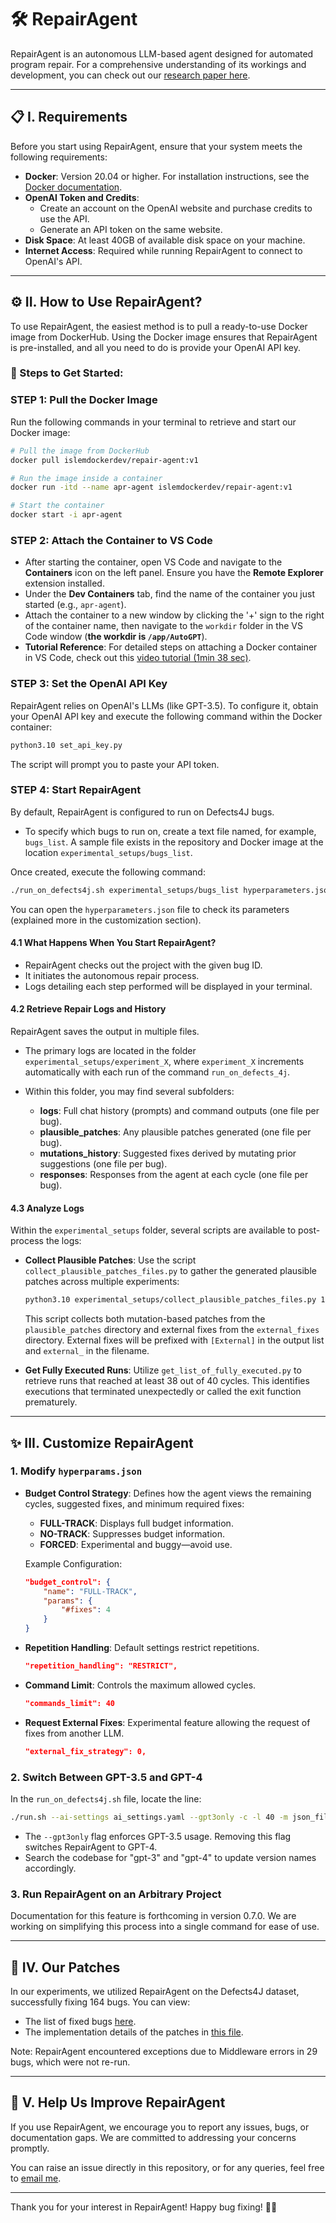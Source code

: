 # 🛠️ RepairAgent

RepairAgent is an autonomous LLM-based agent designed for automated program repair. For a comprehensive understanding of its workings and development, you can check out our [research paper here](https://arxiv.org/abs/2403.17134).

---

## 📋 I. Requirements

Before you start using RepairAgent, ensure that your system meets the following requirements:

- **Docker**: Version 20.04 or higher. For installation instructions, see the [Docker documentation](https://docs.docker.com/get-docker).
- **OpenAI Token and Credits**:
  - Create an account on the OpenAI website and purchase credits to use the API.
  - Generate an API token on the same website.
- **Disk Space**: At least 40GB of available disk space on your machine.
- **Internet Access**: Required while running RepairAgent to connect to OpenAI's API.

---

## ⚙️ II. How to Use RepairAgent?

To use RepairAgent, the easiest method is to pull a ready-to-use Docker image from DockerHub. Using the Docker image ensures that RepairAgent is pre-installed, and all you need to do is provide your OpenAI API key.

### 🚀 Steps to Get Started:

### **STEP 1: Pull the Docker Image**

Run the following commands in your terminal to retrieve and start our Docker image:

```bash
# Pull the image from DockerHub
docker pull islemdockerdev/repair-agent:v1

# Run the image inside a container
docker run -itd --name apr-agent islemdockerdev/repair-agent:v1

# Start the container
docker start -i apr-agent
```

### **STEP 2: Attach the Container to VS Code**

- After starting the container, open VS Code and navigate to the **Containers** icon on the left panel. Ensure you have the **Remote Explorer** extension installed.
- Under the **Dev Containers** tab, find the name of the container you just started (e.g., `apr-agent`).
- Attach the container to a new window by clicking the '+' sign to the right of the container name, then navigate to the `workdir` folder in the VS Code window (**the workdir is `/app/AutoGPT`**).
- **Tutorial Reference**: For detailed steps on attaching a Docker container in VS Code, check out this [video tutorial (1min 38 sec)](https://www.youtube.com/watch?v=8gUtN5j4QnY&t).

### **STEP 3: Set the OpenAI API Key**

RepairAgent relies on OpenAI's LLMs (like GPT-3.5). To configure it, obtain your OpenAI API key and execute the following command within the Docker container:

```bash
python3.10 set_api_key.py
```

The script will prompt you to paste your API token.

### **STEP 4: Start RepairAgent**

By default, RepairAgent is configured to run on Defects4J bugs. 

- To specify which bugs to run on, create a text file named, for example, `bugs_list`. A sample file exists in the repository and Docker image at the location `experimental_setups/bugs_list`.
  
Once created, execute the following command:

```bash
./run_on_defects4j.sh experimental_setups/bugs_list hyperparameters.json
```

You can open the `hyperparameters.json` file to check its parameters (explained more in the customization section).

#### **4.1 What Happens When You Start RepairAgent?**

- RepairAgent checks out the project with the given bug ID.
- It initiates the autonomous repair process.
- Logs detailing each step performed will be displayed in your terminal.

#### **4.2 Retrieve Repair Logs and History**

RepairAgent saves the output in multiple files.

- The primary logs are located in the folder `experimental_setups/experiment_X`, where `experiment_X` increments automatically with each run of the command `run_on_defects_4j`.

- Within this folder, you may find several subfolders:
  - **logs**: Full chat history (prompts) and command outputs (one file per bug).
  - **plausible_patches**: Any plausible patches generated (one file per bug).
  - **mutations_history**: Suggested fixes derived by mutating prior suggestions (one file per bug).
  - **responses**: Responses from the agent at each cycle (one file per bug).

#### **4.3 Analyze Logs**

Within the `experimental_setups` folder, several scripts are available to post-process the logs:

- **Collect Plausible Patches**:
  Use the script `collect_plausible_patches_files.py` to gather the generated plausible patches across multiple experiments:
  
  ```bash
  python3.10 experimental_setups/collect_plausible_patches_files.py 1 10
  ```
  
  This script collects both mutation-based patches from the `plausible_patches` directory and external fixes from the `external_fixes` directory. External fixes will be prefixed with `[External]` in the output list and `external_` in the filename.

- **Get Fully Executed Runs**:
  Utilize `get_list_of_fully_executed.py` to retrieve runs that reached at least 38 out of 40 cycles. This identifies executions that terminated unexpectedly or called the exit function prematurely.

---

## ✨ III. Customize RepairAgent

### 1. Modify `hyperparams.json`

- **Budget Control Strategy**: Defines how the agent views the remaining cycles, suggested fixes, and minimum required fixes:
  - **FULL-TRACK**: Displays full budget information.
  - **NO-TRACK**: Suppresses budget information.
  - **FORCED**: Experimental and buggy—avoid use.
  
  Example Configuration:
  
  ```json
  "budget_control": {
      "name": "FULL-TRACK",
      "params": {
          "#fixes": 4
      }
  }
  ```

- **Repetition Handling**: Default settings restrict repetitions.
  ```json
  "repetition_handling": "RESTRICT",
  ```

- **Command Limit**: Controls the maximum allowed cycles.
  ```json
  "commands_limit": 40
  ```

- **Request External Fixes**: Experimental feature allowing the request of fixes from another LLM.
  ```json
  "external_fix_strategy": 0,
  ```

### 2. Switch Between GPT-3.5 and GPT-4

In the `run_on_defects4j.sh` file, locate the line:
```bash
./run.sh --ai-settings ai_settings.yaml --gpt3only -c -l 40 -m json_file --experiment-file "$2"
```
- The `--gpt3only` flag enforces GPT-3.5 usage. Removing this flag switches RepairAgent to GPT-4.
- Search the codebase for "gpt-3" and "gpt-4" to update version names accordingly.

### 3. Run RepairAgent on an Arbitrary Project

Documentation for this feature is forthcoming in version 0.7.0. We are working on simplifying this process into a single command for ease of use.

---

## 🔧 IV. Our Patches

In our experiments, we utilized RepairAgent on the Defects4J dataset, successfully fixing 164 bugs. You can view:
- The list of fixed bugs [here](./final_list_of_fixed_bugs).
- The implementation details of the patches in [this file](./fixes_implementation).

Note: RepairAgent encountered exceptions due to Middleware errors in 29 bugs, which were not re-run.

---

## 💬 V. Help Us Improve RepairAgent

If you use RepairAgent, we encourage you to report any issues, bugs, or documentation gaps. We are committed to addressing your concerns promptly.

You can raise an issue directly in this repository, or for any queries, feel free to [email me](mailto:fi_bouzenia@esi.dz).

--- 

Thank you for your interest in RepairAgent! Happy bug fixing! 🐞✨